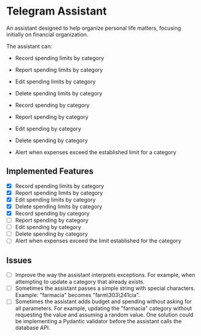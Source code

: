 # Telegram Assistant

An assistant designed to help organize personal life matters, focusing initially on financial organization.

The assistant can:

* Record spending limits by category
* Report spending limits by category
* Edit spending limits by category
* Delete spending limits by category

* Record spending by category
* Report spending by category
* Edit spending by category
* Delete spending by category
* Alert when expenses exceed the established limit for a category

## Implemented Features

- [x] Record spending limits by category
- [x] Report spending limits by category
- [x] Edit spending limits by category
- [x] Delete spending limits by category
- [x] Record spending by category
- [ ] Report spending by category
- [ ] Edit spending by category
- [ ] Delete spending by category
- [ ] Alert when expenses exceed the limit established for the category

## Issues

- [ ] Improve the way the assistant interprets exceptions. For example, when attempting to update a category that already exists.
- [ ] Sometimes the assistant passes a simple string with special characters. Example: "farmacia" becomes "farm\303\241cia".
- [ ] Sometimes the assistant adds budget and spending without asking for all parameters. For example, updating the "farmacia" category without requesting the value and assuming a random value. One solution could be implementing a Pydantic validator before the assistant calls the database API.
